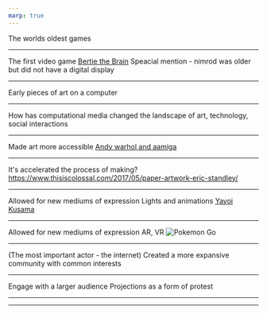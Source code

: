 ```yaml
---
marp: true
---
```


The worlds oldest games

---

The first video game
[Bertie the Brain](https://en.wikipedia.org/wiki/Bertie_the_Brain)
Speacial mention - nimrod was older but did not have a digital display

---

Early pieces of art on a computer

---

How has computational media changed the landscape of art, technology, social interactions

---

Made art more accessible
[Andy warhol and aamiga](https://www.warhol.org/exhibition/warhol-and-the-amiga/)

---

It's accelerated the process of making?
https://www.thisiscolossal.com/2017/05/paper-artwork-eric-standley/

---

Allowed for new mediums of expression
Lights and animations
[Yayoi Kusama](youtube.com/watch?v=8VwJMw_fLvI&feature=youtu.be)

---

Allowed for new mediums of expression
AR, VR
![Pokemon Go](https://lh3.googleusercontent.com/_hpVC_FfXKyiyQyAScEHT19zmprSPm6N_MueVEAod5KJNfDvl3LvZntgsY2Q6dscc2y-CSr8Tq5EOVgoFrli6EhyOWt_kTRKqh2S=s0-e365)

---

(The most important actor - the internet)
Created a more expansive community with common interests

---

Engage with a larger audience
Projections as a form of protest

---


---

